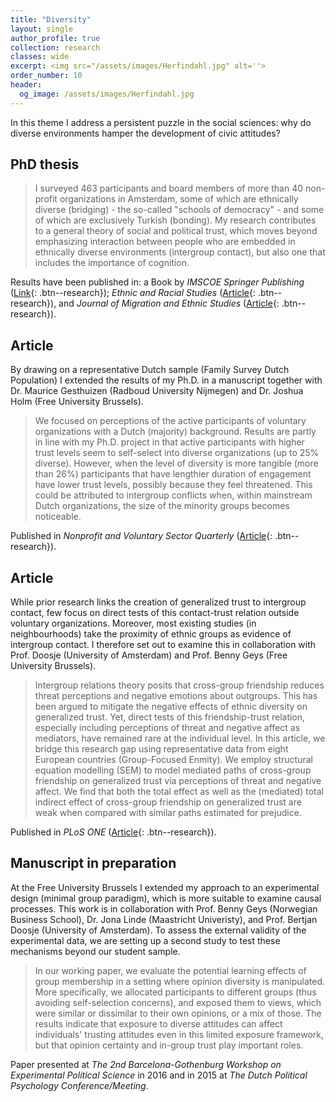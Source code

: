 ```yaml
---
title: "Diversity"
layout: single
author_profile: true
collection: research
classes: wide
excerpt: <img src="/assets/images/Herfindahl.jpg" alt=''>
order_number: 10
header: 
  og_image: /assets/images/Herfindahl.jpg
---
```


In this theme I address a persistent puzzle in the social sciences: why do diverse environments hamper the development of civic attitudes?

## PhD thesis
> I surveyed 463 participants and board members of more than 40 non-profit organizations in Amsterdam, some of which are ethnically diverse (bridging) - the so-called "schools of democracy" - and some of which are exclusively Turkish (bonding). My research contributes to a general theory of social and political trust, which moves beyond emphasizing interaction between people who are embedded in ethnically diverse environments (intergroup contact), but also one that includes the importance of cognition. 

Results have been published in: 
a Book by <i>IMSCOE Springer Publishing</i> ([Link](https://link.springer.com/book/10.1007/978-3-319-44243-3){: .btn--research}); <i>Ethnic and Racial Studies</i> ([Article](https://doi.org/10.1080/01419870.2013.826811){: .btn--research}), and <i>Journal of Migration and Ethnic Studies</i> ([Article](https://doi.org/10.1080/1369183X.2015.1053851){: .btn--research}).


## Article

By drawing on a representative Dutch sample (Family Survey Dutch Population) I extended the results of my Ph.D. in a manuscript together with Dr. Maurice Gesthuizen (Radboud University Nijmegen) and Dr. Joshua Holm (Free University Brussels).
> We focused on perceptions of the active participants of voluntary organizations with a Dutch (majority) background. Results are partly in line with my Ph.D. project in that active participants with higher trust levels seem to self-select into diverse organizations (up to 25% diverse). However, when the level of diversity is more tangible (more than 26%) participants that have lengthier duration of engagement have lower trust levels, possibly because they feel threatened. This could be attributed to intergroup conflicts when, within mainstream Dutch organizations, the size of the minority groups becomes noticeable.

Published in <i>Nonprofit and Voluntary Sector Quarterly</i> ([Article](https://doi.org/10.1177/0899764018764328){: .btn--research}).

## Article

While prior research links the creation of generalized trust to intergroup contact, few focus on direct tests of this contact-trust relation outside voluntary organizations. Moreover, most existing studies (in neighbourhoods) take the proximity of ethnic groups as evidence of intergroup contact. I therefore set out to examine this in collaboration with Prof. Doosje (University of Amsterdam) and Prof. Benny Geys (Free University Brussels).
>Intergroup relations theory posits that cross-group friendship reduces threat perceptions and negative emotions about outgroups. This has been argued to mitigate the negative effects of ethnic diversity on generalized trust. Yet, direct tests of this friendship-trust relation, especially including perceptions of threat and negative affect as mediators, have remained rare at the individual level. In this article, we bridge this research gap using representative data from eight European countries (Group-Focused Enmity). We employ structural equation modelling (SEM) to model mediated paths of cross-group friendship on generalized trust via perceptions of threat and negative affect. We find that both the total effect as well as the (mediated) total indirect effect of cross-group friendship on generalized trust are weak when compared with similar paths estimated for prejudice.

Published in <i>PLoS ONE</i> ([Article](https://doi.org/10.1371/journal.pone.0245983){: .btn--research}).

## Manuscript in preparation

At the Free University Brussels I extended my approach to an experimental design (minimal group paradigm), which is more suitable to examine causal processes. This work is in collaboration with Prof. Benny Geys (Norwegian Business School), Dr. Jona Linde (Maastricht Univeristy), and Prof. Bertjan Doosje (University of Amsterdam). To assess the external validity of the experimental data, we are setting up a second study to test these mechanisms beyond our student sample.
>In our working paper, we evaluate the potential learning effects of group membership in a setting where opinion diversity is manipulated. More specifically, we allocated participants to different groups (thus avoiding self-selection concerns), and exposed them to views, which were similar or dissimilar to their own opinions, or a mix of those. The results indicate that exposure to diverse attitudes can affect individuals' trusting attitudes even in this limited exposure framework, but that opinion certainty and in-group trust play important roles.

Paper presented at <i>The 2nd Barcelona-Gothenburg Workshop on Experimental Political Science</i> in 2016 and in 2015 at <i>The Dutch Political Psychology Conference/Meeting</i>.